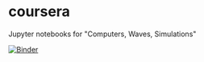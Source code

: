# coursera
Jupyter notebooks for "Computers, Waves, Simulations"

[![Binder](https://mybinder.org/badge_logo.svg)](https://mybinder.org/v2/gh/heinerigel/coursera/master)

